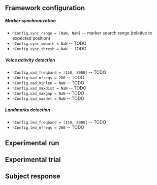 Framework configuration
-----------------------

##### Marker synchronization

- `hConfig.sync_range = [NaN, NaN]` -- marker search range (relative to expected position)
- `hConfig.sync_smooth = NaN` -- TODO
- `hConfig.sync_thresh = NaN` -- TODO

##### Voice activity detection

- `hConfig.vad_freqband = [150, 8000]` -- TODO
- `hConfig.vad_nfreqs = 200` -- TODO
- `hConfig.vad_minlen = NaN` -- TODO
- `hConfig.vad_maxdist = NaN` -- TODO
- `hConfig.vad_maxgap = NaN` -- TODO
- `hConfig.vad_maxdet = NaN` -- TODO

##### Landmarks detection

- `hConfig.lmd_freqband = [150, 8000]` -- TODO
- `hConfig.lmd_nfreqs = 200` -- TODO

Experimental run
----------------

Experimental trial
------------------

Subject response
----------------

